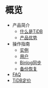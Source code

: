 # 概览

* 产品简介
    * [什么是TiDB](database/tidb/introduction/concept)
    * [产品优势](database/tidb/introduction/advantages)
* 操作指南
    * [实例](database/tidb/guide/instance)
    * [用户](database/tidb/guide/user)
    * [Binlog同步](database/tidb/guide/binlog)
    * [备份恢复](database/tidb/guide/backup)
* [FAQ](database/tidb/faq)
* [TiDB定价](database/tidb/price)
    
    
        
